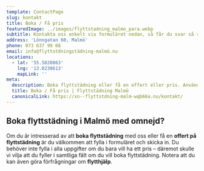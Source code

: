 ```yaml
---
template: ContactPage
slug: kontakt
title: Boka / Få pris
featuredImage: ../images/flyttstadning_malmo_para.webp
subtitle: Kontakta oss enkelt via formuläret nedan, så får du svar så snart som möjligt.
address: 'Lönngatan 60, Malmö'
phone: 073 637 99 08
email: info@flyttstdningstädning-malmö.nu
locations:
  - lat: '55.5820863'
    lng: '13.0230613'
    mapLink: ''
meta:
  description: Boka flyttstädning eller få en offert eller pris. Använd vårat enkla formulär, eller kontakta oss via telefon.
  title: Boka / Få pris | Flyttstädning Malmö
  canonicalLink: https://xn--flyttstdning-malm-wqb66a.nu/kontakt/
---
```


##  Boka flyttstädning i Malmö med omnejd?
Om du är intresserad av att **boka flyttstädning** med oss eller få en **offert på flyttstädning** är du välkommen att fylla i formuläret och skicka in. Du behöver inte fylla i alla uppgifter om du bara vill ha ett pris – däremot skulle vi vilja att du fyller i samtliga fält om du vill boka flyttstädning. Notera att du kan även göra förfrågningar om **flytthjälp**.